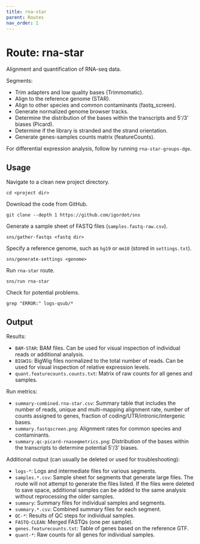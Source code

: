 ```yaml
---
title: rna-star
parent: Routes
nav_order: 1
---
```


# Route: rna-star

Alignment and quantification of RNA-seq data.

Segments:

* Trim adapters and low quality bases (Trimmomatic).
* Align to the reference genome (STAR).
* Align to other species and common contaminants (fastq_screen).
* Generate normalized genome browser tracks.
* Determine the distribution of the bases within the transcripts and 5'/3' biases (Picard).
* Determine if the library is stranded and the strand orientation.
* Generate genes-samples counts matrix (featureCounts).

For differential expression analysis, follow by running `rna-star-groups-dge`.

## Usage

Navigate to a clean new project directory.

```
cd <project dir>
```

Download the code from GitHub.

```
git clone --depth 1 https://github.com/igordot/sns
```

Generate a sample sheet of FASTQ files (`samples.fastq-raw.csv`).

```
sns/gather-fastqs <fastq dir>
```

Specify a reference genome, such as `hg19` or `mm10` (stored in `settings.txt`).

```
sns/generate-settings <genome>
```

Run `rna-star` route.

```
sns/run rna-star
```

Check for potential problems.

```
grep "ERROR:" logs-qsub/*
```

## Output

Results:

* `BAM-STAR`: BAM files. Can be used for visual inspection of individual reads or additional analysis.
* `BIGWIG`: BigWig files normalized to the total number of reads. Can be used for visual inspection of relative expression levels.
* `quant.featurecounts.counts.txt`: Matrix of raw counts for all genes and samples.

Run metrics:

* `summary-combined.rna-star.csv`: Summary table that includes the number of reads, unique and multi-mapping alignment rate, number of counts assigned to genes, fraction of coding/UTR/intronic/intergenic bases.
* `summary.fastqscreen.png`: Alignment rates for common species and contaminants.
* `summary.qc-picard-rnaseqmetrics.png`: Distribution of the bases within the transcripts to determine potential 5'/3' biases.

Additional output (can usually be deleted or used for troubleshooting):

* `logs-*`: Logs and intermediate files for various segments.
* `samples.*.csv`: Sample sheet for segments that generate large files. The route will not attempt to generate the files listed. If the files were deleted to save space, additional samples can be added to the same analysis without reprocessing the older samples.
* `summary`: Summary files for individual samples and segments.
* `summary.*.csv`: Combined summary files for each segment.
* `QC-*`: Results of QC steps for individual samples.
* `FASTQ-CLEAN`: Merged FASTQs (one per sample).
* `genes.featurecounts.txt`: Table of genes based on the reference GTF.
* `quant-*`: Raw counts for all genes for individual samples.
